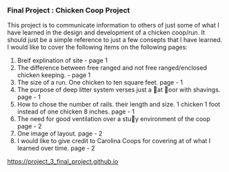 ### Final Project : Chicken Coop Project 
This project is to communicate information to others of just some of what I have learned in the design and development of a chicken coop/run. It should just be a simple reference to just a few consepts that I have learned.
I would like to cover the following items on the following pages:
1.  Breif explination of site - page 1
2.  The difference between free ranged and not free ranged/enclosed chicken keeping. - page 1
3.  The size of a run. One chicken to ten square feet. page - 1
4.  The purpose of deep litter system verses just a at oor with shavings. page - 1
5.  How to chose the number of rails. their length and size. 1 chicken 1 foot instead of one chicken 8 inches. page - 1
6.  The need for good ventilation over a stuy environment of the coop page - 2
7.  One image of layout. page - 2
8. I would like to give credit to Carolina Coops for covering at of what I learned over time. page - 2

https://project_3_final_project.github.io
